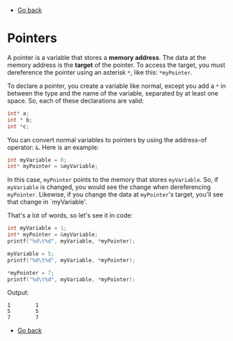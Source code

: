 - [Go back](README.md)

# Pointers
A pointer is a variable that stores a **memory address**.
The data at the memory address is the **target** of the pointer.
To access the target, you must dereference the pointer using an asterisk `*`,
like this: `*myPointer`.

To declare a pointer, you create a variable like normal, except you add a `*`
in between the type and the name of the variable, separated by at least one space.
So, each of these declarations are valid:
```c
int* a;
int * b;
int *c;
```

You can convert normal variables to pointers by using the address-of operator: `&`.
Here is an example:
```c
int myVariable = 0;
int* myPointer = &myVariable;
```
In this case, `myPointer` points to the memory that stores `myVariable`.
So, if `myVariable` is changed, you would see the change when dereferencing `myPointer`.
Likewise, if you change the data at `myPointer`'s target, you'll see that change in
`myVariable'. 

That's a lot of words, so let's see it in code:
```c
int myVariable = 1;
int* myPointer = &myVariable;
printf("%d\t%d", myVariable, *myPointer);

myVariable = 5;
printf("%d\t%d", myVariable, *myPointer);

*myPointer = 7;
printf("%d\t%d", myVariable, *myPointer);
```
Output:
```
1        1
5        5
7        7
```

- [Go back](README.md)
